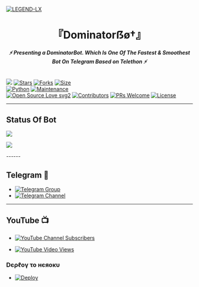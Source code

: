 [![LEGEND-LX](https://te.legra.ph/file/c414381b7f545421a0b7c.jpg)](https://github.com/LEGEND-LX)


<h1 align="center">
<b> 『Dominatorẞø†』 </b>
</h1>

<h6 align="center">
  <b>⚡ Presenting a DominatorBot. Which Is One Of The Fastest & Smoothest Bot On Telegram Based on Telethon ⚡</b>
</h6>


[![](https://img.shields.io/badge/DOMINATORXBOT-v1.0-blue)](#)
[![Stars](https://img.shields.io/github/stars/dominator454/LEGENDBOT?style=flat-square&color=yellow)](https://github.com/dominator454/LEGENDBOT/stargazers)
[![Forks](https://img.shields.io/github/forks/dominator454/LEGENDBOT?style=flat-square&color=orange)](https://github.com/dominator454/LEGENDBOT/fork)
[![Size](https://img.shields.io/github/repo-size/dominator454/LEGENDBOT?style=flat-square&color=green)](https://github.com/dominator454/LEGENDBOT/)   
[![Python](https://img.shields.io/badge/Python-v3.10.2-blue)](https://www.python.org/)
[![Maintenance](https://img.shields.io/badge/Maintained%3F-yes-green.svg)](https://github.com/dominator454/LEGENDBOT/graphs/commit-activity)   
[![Open Source Love svg2](https://badges.frapsoft.com/os/v2/open-source.svg?v=103)](https://github.com/dominator454/LEGENDBOT)
[![Contributors](https://img.shields.io/github/contributors/dominator454/LEGENDBOT?style=flat-square&color=green)](https://github.com/dominator454/LEGENDBOT/graphs/contributors)
[![PRs Welcome](https://img.shields.io/badge/PRs-welcome-brightgreen.svg?style=flat-square)](https://makeapullrequest.com)
[![License](https://img.shields.io/badge/License-AGPL-blue)](https://github.com/dominator454/LEGENDBOT/blob/main/LICENSE)   

------

## Status Of Bot 
<p align="left">
    <a href="https://github.com/dominator454/DOMINATORXBOT/network/members"><img src="https://img.shields.io/github/forks/dominator454/DOMINATORXBOT?label=Forks&logoColor=Black&style=social"></a><p align="left"><a href="https://github.com/dominator454/DOMINATORXBOT/stargazers"><img src="https://img.shields.io/github/stars/dominator454/DOMINATORXBOT?logoColor=Blue&style=social"></a><p align="left"><a href="https://github.com/dominator454/DOMINATORXBOT"></a><p align="left"><a href="https://github.com/dominator454/DOMINATORXBOT?"></a>
------

## Telegram 🏪
- [![Telegram Group](https://img.shields.io/badge/Telegram-Group-brightgreen)](https://t.me/dominator_bot_support)
- [![Telegram Channel](https://img.shields.io/badge/Telegram-Channel-brightgreen)](https://t.me/dominator_bot_official)

------

## YouTube 📺
- [![YouTube Channel Subscribers](https://img.shields.io/youtube/channel/subscribers/UCvp8PY25PTRhFDZjLv3sVfg?style=social)](https://youtube.com/channel/UCg4QaZEcldHdC5Y6kO1VDVg)

- [![YouTube Video Views](https://img.shields.io/youtube/views/CH_KO1wim2o?label=Tutorial+•+Heroku+•&style=social)](https://youtube.com/channel/UCg4QaZEcldHdC5Y6kO1VDVg)

<h3> Dєρℓογ το нєяοκυ </h3>

- [![Deploy](https://www.herokucdn.com/deploy/button.svg)](https://heroku.com/deploy)
